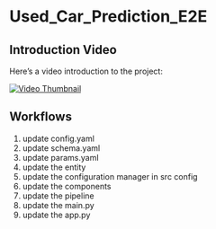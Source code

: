 # Used_Car_Prediction_E2E

## Introduction Video

Here’s a video introduction to the project:

[![Video Thumbnail](https://drive.google.com/file/d/1IiHZY44N2gUxp-G70n7-nHk1HX7rIXoy/view?usp=drive_link)](https://drive.google.com/file/d/1FXFT_ooKv018iVQ6j_Gpnq62D6D5Ohc0/view?usp=drive_link)



## Workflows

1. update config.yaml
2. update schema.yaml
3. update params.yaml
4. update the entity
5. update the configuration manager in src config
6. update the components
7. update the pipeline
8. update the main.py
9. update the app.py
